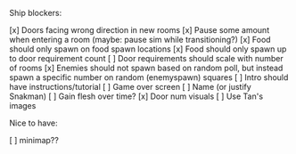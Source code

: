 Ship blockers:

[x] Doors facing wrong direction in new rooms
[x] Pause some amount when entering a room (maybe: pause sim while transitioning?)
[x] Food should only spawn on food spawn locations
[x] Food should only spawn up to door requirement count
[ ] Door requirements should scale with number of rooms
[x] Enemies should not spawn based on random poll, but instead spawn a specific number on random (enemyspawn) squares
[ ] Intro should have instructions/tutorial
[ ] Game over screen
[ ] Name (or justify Snakman)
[ ] Gain flesh over time?
[x] Door num visuals
[ ] Use Tan's images

Nice to have:

[ ] minimap??
